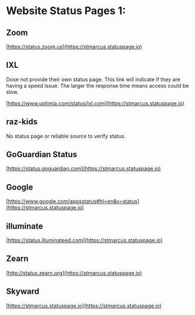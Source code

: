 # Website Status Pages 1:

## Zoom
[https://status.zoom.us](https://stmarcus.statuspage.io)
	
## IXL

Dose not provide their own status page. This link will indicate if they are having a speed issue. The larger the response time means access could be slow.

[https://www.uptimia.com/status/ixl.com](https://stmarcus.statuspage.io)


## raz-kids

No status page or reliable source to verify status. 

## GoGuardian Status
[https://status.goguardian.com](https://stmarcus.statuspage.io)
	
## Google

[https://www.google.com/appsstatus#hl=en&v=status](https://stmarcus.statuspage.io)
	
## illuminate

[https://status.illuminateed.com](https://stmarcus.statuspage.io)
	
## Zearn

[http://status.zearn.org](https://stmarcus.statuspage.io)
	
## Skyward

[https://stmarcus.statuspage.io](https://stmarcus.statuspage.io)
